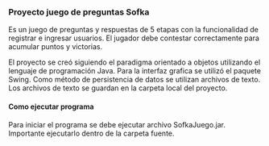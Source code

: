 ### Proyecto juego de preguntas Sofka ###

Es un juego de preguntas y respuestas de 5 etapas con la funcionalidad de registrar e ingresar usuarios.
El jugador debe contestar correctamente para acumular puntos y victorias.

El proyecto se creó siguiendo el paradigma orientado a objetos utilizando el lenguaje de programación Java.
Para la interfaz grafica se utilizó el paquete Swing.
Como método de persistencia de datos se utilizan archivos de texto. Los archivos de texto
se guardan en la carpeta local del proyecto.

#### Como ejecutar programa ####

Para iniciar el programa se debe ejecutar archivo SofkaJuego.jar. Importante ejecutarlo dentro de la carpeta fuente. 
